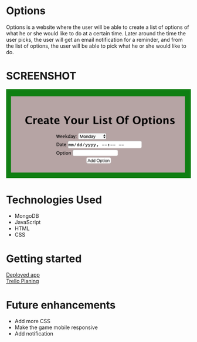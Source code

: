 # Options
Options is a website where the user will be able to create a list of options of what he or she would like to do at a certain time. Later around the time the user picks, the user will get an email notification for a reminder, and from the list of options, the user will be able to pick what he or she would like to do. 

# SCREENSHOT
![landing.png](https://github.com/Jaice561/mongoose-choices/blob/master/option.png)

# Technologies Used
- MongoDB
- JavaScript
- HTML
- CSS

# Getting started
[Deployed app](https://jaice.herokuapp.com/) <br>
[Trello Planing](https://trello.com/b/gDePPEjE/welcome-to-trello)

# Future enhancements
- Add more CSS
- Make the game mobile responsive 
- Add notification